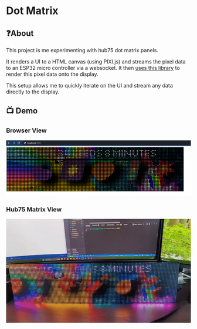 # Dot Matrix

## ❓About
This project is me experimenting with hub75 dot matrix panels. 

It renders a UI to a HTML canvas (using PIXI.js) and streams the pixel data to an ESP32 micro controller via a websocket. It then [uses this library](https://github.com/mrfaptastic/ESP32-HUB75-MatrixPanel-DMA) to render this pixel data onto the display.

This setup allows me to quickly iterate on the UI and stream any data directly to the display.


## 📺 Demo

### Browser View
<a href="public/demo-browser.png" title="Demo Browser"><img src="public/demo-browser.png" alt="Hub75 Matrix Demo" /></a>

### Hub75 Matrix View
<a href="public/demo.gif" title="Demo"><img src="public/demo.gif" alt="Hub75 Matrix Demo" /></a>